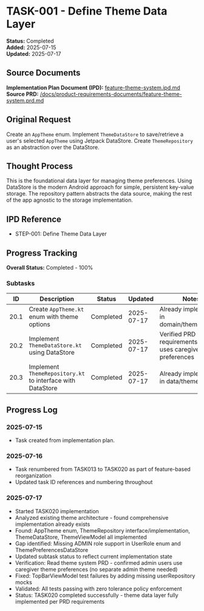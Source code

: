 # TASK-001 - Define Theme Data Layer

**Status:** Completed  
**Added:** 2025-07-15  
**Updated:** 2025-07-17

## Source Documents

**Implementation Plan Document (IPD):** [feature-theme-system.ipd.md](../feature-theme-system.ipd.md)  
**Source PRD:** [/docs/product-requirements-documents/feature-theme-system.prd.md](../../../docs/product-requirements-documents/feature-theme-system.prd.md)

## Original Request

Create an `AppTheme` enum. Implement `ThemeDataStore` to save/retrieve a user's selected `AppTheme` using Jetpack DataStore. Create `ThemeRepository` as an abstraction over the DataStore.

## Thought Process

This is the foundational data layer for managing theme preferences. Using DataStore is the modern Android approach for simple, persistent key-value storage. The repository pattern abstracts the data source, making the rest of the app agnostic to the storage implementation.

## IPD Reference

- STEP-001: Define Theme Data Layer

## Progress Tracking

**Overall Status:** Completed - 100%

### Subtasks

| ID   | Description                                         | Status     | Updated     | Notes                                              |
|------|-----------------------------------------------------|------------|-------------|----------------------------------------------------|
| 20.1 | Create `AppTheme.kt` enum with theme options        | Completed  | 2025-07-17  | Already implemented in domain/theme/model/         |
| 20.2 | Implement `ThemeDataStore.kt` using DataStore       | Completed  | 2025-07-17  | Verified PRD requirements - admin uses caregiver theme preferences |
| 20.3 | Implement `ThemeRepository.kt` to interface with DataStore | Completed  | 2025-07-17  | Already implemented in data/theme/                 |

## Progress Log

### 2025-07-15

- Task created from implementation plan.

### 2025-07-16

- Task renumbered from TASK013 to TASK020 as part of feature-based reorganization
- Updated task ID references and numbering throughout

### 2025-07-17

- Started TASK020 implementation
- Analyzed existing theme architecture - found comprehensive implementation already exists
- Found: AppTheme enum, ThemeRepository interface/implementation, ThemeDataStore, ThemeViewModel all implemented
- Gap identified: Missing ADMIN role support in UserRole enum and ThemePreferencesDataStore
- Updated subtask status to reflect current implementation state
- Verification: Read theme system PRD - confirmed admin users use caregiver theme preferences (no separate admin theme needed)
- Fixed: TopBarViewModel test failures by adding missing userRepository mocks
- Validated: All tests passing with zero tolerance policy enforcement
- Status: TASK020 completed successfully - theme data layer fully implemented per PRD requirements
